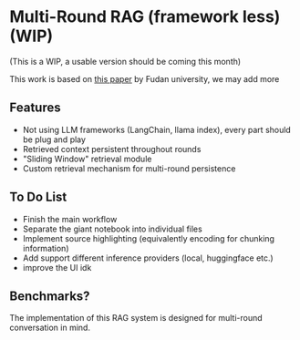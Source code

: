# Multi-Round RAG (framework less) (WIP)

(This is a WIP, a usable version should be coming this month)

This work is based on [this paper](https://arxiv.org/pdf/2407.01219) by Fudan university, we may add more

## Features

- Not using LLM frameworks (LangChain, llama index), every part should be plug and play
- Retrieved context persistent throughout rounds
- "Sliding Window" retrieval module
- Custom retrieval mechanism for multi-round persistence

## To Do List

- Finish the main workflow
- Separate the giant notebook into individual files
- Implement source highlighting (equivalently encoding for chunking information)
- Add support different inference providers (local, huggingface etc.)
- improve the UI idk

## Benchmarks?

The implementation of this RAG system is designed for multi-round conversation in mind.
